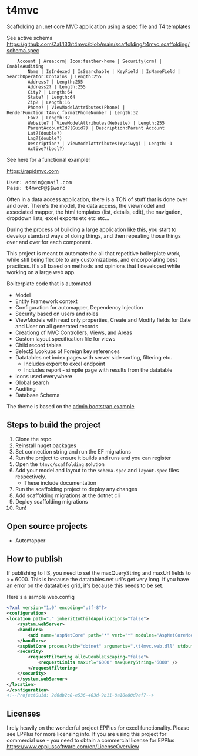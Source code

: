 # t4mvc
Scaffolding an .net core MVC application using a spec file and T4 templates

See active schema https://github.com/ZaL133/t4mvc/blob/main/scaffolding/t4mvc.scaffolding/schema.spec
```
	Account | Area:crm| Icon:feather-home | Security(crm) | EnableAuditing
		Name | IsIndexed | IsSearchable | KeyField | IsNameField | SearchOperator:Contains | Length:255
		Address? | Length:255
		Address2? | Length:255
		City? | Length:64
		State? | Length:64
		Zip? | Length:16
		Phone? | ViewModelAttributes(Phone) | RenderFunction:t4mvc.formatPhoneNumber | Length:32
		Fax? | Length:32
		Website? | ViewModelAttributes(Website) | Length:255
		ParentAccountId?(Guid?) | Description:Parent Account
		Lat?(double?)
		Lng?(double?)
		Description? | ViewModelAttributes(Wysiwyg) | Length:-1
		Active?(bool?)
```

See here for a functional example! 

<a href="https://rapidmvc.com/">https://rapidmvc.com</a>
<pre>
User: admin@gmail.com
Pass: t4mvcP@$$word
</pre>

Often in a data access application, there is a TON of stuff that is done over and over. There's the model, the data access, the viewmodel and associated mapper, the html templates (list, details, edit), the navigation, dropdown lists, excel exports etc etc etc... 

During the process of building a large application like this, you start to develop standard ways of doing things, and then repeating those things over and over for each component. 

This project is meant to automate the all that repetitive boilerplate work, while still being flexible to any customizations, and encorporating best practices. It's all based on methods and opinions that I developed while working on a large web app. 

Boilterplate code that is automated

* Model
* Entity Framework context
* Configuration for automapper, Dependency Injection
* Security based on users and roles
* ViewModels with read only properties, Create and Modify fields for Date and User on all generated records
* Creationg of MVC Controllers, Views, and Areas
* Custom layout specification file for views
* Child record tables
* Select2 Lookups of Foreign key references
* Datatables.net index pages with server side sorting, filtering etc. 
	* Includes export to excel endpoint 
	* Includes report - simpile page with results from the datatable
* Icons used everywhere
* Global search
* Auditing
* Database Schema

The theme is based on the [admin bootstrap example](https://getbootstrap.com/docs/5.0/examples/dashboard/)

## Steps to build the project

1. Clone the repo
2. Reinstall nuget packages
3. Set connection string and run the EF migrations
4. Run the project to ensure it builds and runs and you can register
5. Open the `t4mvc/scaffolding` solution
6. Add your model and layout to the `schema.spec` and `layout.spec` files respectively. 
    * These include documentation
7. Run the scaffolding project to deploy any changes
8. Add scaffolding migrations at the dotnet cli
9. Deploy scaffolding migrations
10. Run! 

## Open source projects

* Automapper

## How to publish

If publishing to IIS, you need to set the maxQueryString and maxUrl fields to >= 6000. This is because the datatables.net url's get very long. If you have an error on the datatables grid, it's because this needs to be set. 

Here's a sample web.config 

```xml
<?xml version="1.0" encoding="utf-8"?>
<configuration>
<location path="." inheritInChildApplications="false">
	<system.webServer>
	<handlers>
		<add name="aspNetCore" path="*" verb="*" modules="AspNetCoreModuleV2" resourceType="Unspecified" />
	</handlers>
	<aspNetCore processPath="dotnet" arguments=".\t4mvc.web.dll" stdoutLogEnabled="false" stdoutLogFile="\\?\%home%\LogFiles\stdout" hostingModel="inprocess" />
	<security>
		<requestFiltering allowDoubleEscaping="false">
			<requestLimits maxUrl="6000" maxQueryString="6000" />
		</requestFiltering>
	</security>
	</system.webServer>
</location>
</configuration>
<!--ProjectGuid: 2d6db2c8-e536-403d-9b11-8a10e80d9ef7-->
```

## Licenses 

I rely heavily on the wonderful project EPPlus for excel functionality. 
Please see EPPlus for more licensing info. If you are using this project for commercial use - you need to obtain a commercial license for EPPlus
https://www.epplussoftware.com/en/LicenseOverview
